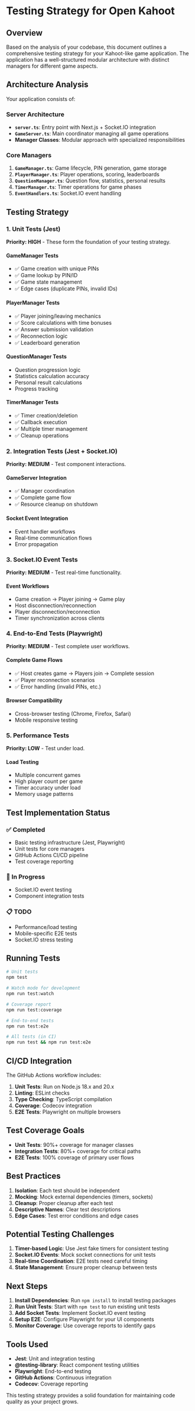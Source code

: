 # Testing Strategy for Open Kahoot

## Overview

Based on the analysis of your codebase, this document outlines a comprehensive testing strategy for your Kahoot-like game application. The application has a well-structured modular architecture with distinct managers for different game aspects.

## Architecture Analysis

Your application consists of:

### Server Architecture
- **`server.ts`**: Entry point with Next.js + Socket.IO integration
- **`GameServer.ts`**: Main coordinator managing all game operations
- **Manager Classes**: Modular approach with specialized responsibilities

### Core Managers
1. **`GameManager.ts`**: Game lifecycle, PIN generation, game storage
2. **`PlayerManager.ts`**: Player operations, scoring, leaderboards
3. **`QuestionManager.ts`**: Question flow, statistics, personal results
4. **`TimerManager.ts`**: Timer operations for game phases
5. **`EventHandlers.ts`**: Socket.IO event handling

## Testing Strategy

### 1. Unit Tests (Jest)

**Priority: HIGH** - These form the foundation of your testing strategy.

#### GameManager Tests
- ✅ Game creation with unique PINs
- ✅ Game lookup by PIN/ID
- ✅ Game state management
- ✅ Edge cases (duplicate PINs, invalid IDs)

#### PlayerManager Tests
- ✅ Player joining/leaving mechanics
- ✅ Score calculations with time bonuses
- ✅ Answer submission validation
- ✅ Reconnection logic
- ✅ Leaderboard generation

#### QuestionManager Tests
- Question progression logic
- Statistics calculation accuracy
- Personal result calculations
- Progress tracking

#### TimerManager Tests
- ✅ Timer creation/deletion
- ✅ Callback execution
- ✅ Multiple timer management
- ✅ Cleanup operations

### 2. Integration Tests (Jest + Socket.IO)

**Priority: MEDIUM** - Test component interactions.

#### GameServer Integration
- ✅ Manager coordination
- ✅ Complete game flow
- ✅ Resource cleanup on shutdown

#### Socket Event Integration
- Event handler workflows
- Real-time communication flows
- Error propagation

### 3. Socket.IO Event Tests

**Priority: MEDIUM** - Test real-time functionality.

#### Event Workflows
- Game creation → Player joining → Game play
- Host disconnection/reconnection
- Player disconnection/reconnection
- Timer synchronization across clients

### 4. End-to-End Tests (Playwright)

**Priority: MEDIUM** - Test complete user workflows.

#### Complete Game Flows
- ✅ Host creates game → Players join → Complete session
- ✅ Player reconnection scenarios
- ✅ Error handling (invalid PINs, etc.)

#### Browser Compatibility
- Cross-browser testing (Chrome, Firefox, Safari)
- Mobile responsive testing

### 5. Performance Tests

**Priority: LOW** - Test under load.

#### Load Testing
- Multiple concurrent games
- High player count per game
- Timer accuracy under load
- Memory usage patterns

## Test Implementation Status

### ✅ Completed
- Basic testing infrastructure (Jest, Playwright)
- Unit tests for core managers
- GitHub Actions CI/CD pipeline
- Test coverage reporting

### 🚧 In Progress
- Socket.IO event testing
- Component integration tests

### 📋 TODO
- Performance/load testing
- Mobile-specific E2E tests
- Socket.IO stress testing

## Running Tests

```bash
# Unit tests
npm test

# Watch mode for development
npm run test:watch

# Coverage report
npm run test:coverage

# End-to-end tests
npm run test:e2e

# All tests (in CI)
npm run test && npm run test:e2e
```

## CI/CD Integration

The GitHub Actions workflow includes:

1. **Unit Tests**: Run on Node.js 18.x and 20.x
2. **Linting**: ESLint checks
3. **Type Checking**: TypeScript compilation
4. **Coverage**: Codecov integration
5. **E2E Tests**: Playwright on multiple browsers

## Test Coverage Goals

- **Unit Tests**: 90%+ coverage for manager classes
- **Integration Tests**: 80%+ coverage for critical paths
- **E2E Tests**: 100% coverage of primary user flows

## Best Practices

1. **Isolation**: Each test should be independent
2. **Mocking**: Mock external dependencies (timers, sockets)
3. **Cleanup**: Proper cleanup after each test
4. **Descriptive Names**: Clear test descriptions
5. **Edge Cases**: Test error conditions and edge cases

## Potential Testing Challenges

1. **Timer-based Logic**: Use Jest fake timers for consistent testing
2. **Socket.IO Events**: Mock socket connections for unit tests
3. **Real-time Coordination**: E2E tests need careful timing
4. **State Management**: Ensure proper cleanup between tests

## Next Steps

1. **Install Dependencies**: Run `npm install` to install testing packages
2. **Run Unit Tests**: Start with `npm test` to run existing unit tests
3. **Add Socket Tests**: Implement Socket.IO event testing
4. **Setup E2E**: Configure Playwright for your UI components
5. **Monitor Coverage**: Use coverage reports to identify gaps

## Tools Used

- **Jest**: Unit and integration testing
- **@testing-library**: React component testing utilities
- **Playwright**: End-to-end testing
- **GitHub Actions**: Continuous integration
- **Codecov**: Coverage reporting

This testing strategy provides a solid foundation for maintaining code quality as your project grows. 